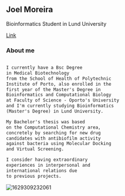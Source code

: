 ## Joel Moreira 
Bioinformatics Student in Lund University

[Link](www.linkedin.com/in/joel-moreira-529b5a193)

### About me

```markdown

I currently have a Bsc Degree 
in Medical Biotechnology 
from the School of Health of Polytechnic 
Institute of Porto, also enrolled in the 
first year of the Master's Degree in 
Bioinformatics and Computational Biology 
at Faculty of Science - Oporto's University 
and I'm currently studying Bioinformatics 
(Master's Degree) in Lund University.

My Bachelor's thesis was based
on the Computational Chemistry area,
concretely by searching for new drug 
candidates with antibiofilm activity
against bacteria using Molecular Docking 
and Virtual Screening.

I consider having extraordinary 
experiences in interpersonal and 
international relations due
to previous projects.
```

![1629309232061](https://user-images.githubusercontent.com/75580078/133401123-054c30b8-0733-4eb3-8830-934a5f86c678.jpg)
